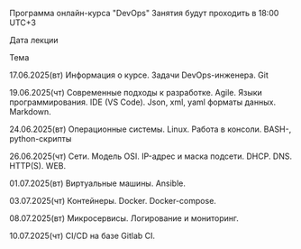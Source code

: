 Программа онлайн-курса  "DevOps"
Занятия будут проходить в 18:00 UTC+3

Дата лекции

Тема

17.06.2025(вт)
Информация о курсе. Задачи DevOps-инженера. Git


19.06.2025(чт)
Современные подходы к разработке. Agile. Языки программирования. IDE (VS Code). Json, xml, yaml форматы данных. Markdown.

24.06.2025(вт)
Операционные системы. Linux. Работа в консоли. BASH-, python-скрипты

26.06.2025(чт)
Сети. Модель OSI. IP-адрес и маска подсети. DHCP. DNS. HTTP(S). WEB.

01.07.2025(вт)
Виртуальные машины. Ansible.

03.07.2025(чт)
Контейнеры. Docker. Docker-compose.

08.07.2025(вт)
Микросервисы. Логирование и мониторинг.

10.07.2025(чт)
CI/CD на базе Gitlab CI.

